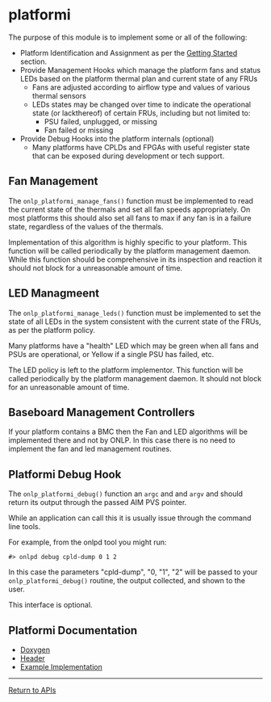 # platformi

The purpose of this module is to implement some or all of the following:

* Platform Identification and Assignment as per the [Getting Started](http://opencomputeproject.github.io/OpenNetworkLinux/onlp/implementors/getting_started) section.
* Provide Management Hooks which manage the platform fans and status LEDs based on the platform thermal plan and current state of any FRUs
  * Fans are adjusted according to airflow type and values of various thermal sensors
  * LEDs states may be changed over time to indicate the operational state (or lackthereof) of certain FRUs, including but not limited to:
    * PSU failed, unplugged, or missing
    * Fan failed or missing
* Provide Debug Hooks into the platform internals (optional)
  * Many platforms have CPLDs and FPGAs with useful register state that can be exposed during development or tech support.


## Fan Management

The ```onlp_platformi_manage_fans()``` function must be implemented to read the current state of the thermals and set all fan speeds appropriately.
On most platforms this should also set all fans to max if any fan is in a failure state, regardless of the values of the thermals.

Implementation of this algorithm is highly specific to your platform. This function will be called periodically by the platform management daemon.
While this function should be comprehensive in its inspection and reaction it should not block for a unreasonable amount of time.

## LED Managmeent

The ```onlp_platformi_manage_leds()``` function must be implemented to set the state of all LEDs in the system consistent with the current state of the FRUs,
as per the platform policy.

Many platforms have a "health" LED which may be green when all fans and PSUs are operational, or Yellow if a single PSU has failed, etc.

The LED policy is left to the platform implementor. This function will be called periodically by the platform management daemon.
It should not block for an unreasonable amount of time.


## Baseboard Management Controllers

If your platform contains a BMC then the Fan and LED algorithms will be implemented there and not by ONLP.
In this case there is no need to implement the fan and led management routines.

## Platformi Debug Hook

The ```onlp_platformi_debug()``` function an ```argc``` and and ```argv``` and should return its output through the passed AIM PVS pointer.

While an application can call this it is usually issue through the command line tools.

For example, from the onlpd tool you might run:

```#> onlpd debug cpld-dump 0 1 2```

In this case the parameters "cpld-dump", "0, "1", "2" will be passed to your ```onlp_platformi_debug()``` routine, the output collected,
and shown to the user.

This interface is optional.

## Platformi Documentation
* [Doxygen](http://ocp.opennetlinux.org/onlp/group__platformi.html)
* [Header](https://github.com/opencomputeproject/OpenNetworkLinux/blob/ONLPv2/packages/base/any/onlp/src/onlp/module/inc/onlp/platformi/platformi.h)
* [Example Implementation](https://github.com/opencomputeproject/OpenNetworkLinux/blob/ONLPv2/packages/platforms/accton/x86-64/as7712-32x/onlp/builds/x86_64_accton_as7712_32x/module/src/platformi.c)


---
[Return to APIs](http://opencomputeproject.github.io/OpenNetworkLinux/onlp/implementors/apis)